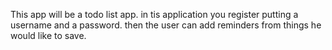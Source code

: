 This app will be a todo list app. in tis application you register putting a username and a password. then the user can add reminders from things he would like to save.
